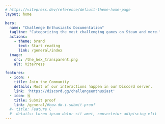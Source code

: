 ```yaml
---
# https://vitepress.dev/reference/default-theme-home-page
layout: home

hero:
  name: "Challenge Enthusiasts Documentation"
  tagline: "Categorizing the most challenging games on Steam and more."
  actions:
    - theme: brand
      text: Start reading
      link: /general/index
  image:
    src: /the_hex_transparent.png
    alt: VitePress

features:
  - icon: ⬇️
    title: Join the Community
    details: Most of our interactions happen in our Discord server.
    link: 'https://discord.gg/challengeenthusiast'
  - icon: 🗒️
    title: Submit proof
    link: /general/#how-do-i-submit-proof
  #- title: Feature C
  #  details: Lorem ipsum dolor sit amet, consectetur adipiscing elit
---
```

<style>
:root {
  --vp-home-hero-name-color: transparent;
  /*--vp-home-hero-name-background: -webkit-linear-gradient(120deg, #bd34fe, #41d1ff);*/

  --vp-home-hero-image-background-image: linear-gradient(0deg, #000001 100%); /*fake gradient until something else is discussed*/
}
</style>
